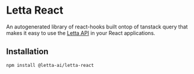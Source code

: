 # Letta React

An autogenerated library of react-hooks built ontop of tanstack query that makes it easy to use the [Letta API](https://docs.letta.com/) in your React applications.

## Installation

```bash
npm install @letta-ai/letta-react
```
